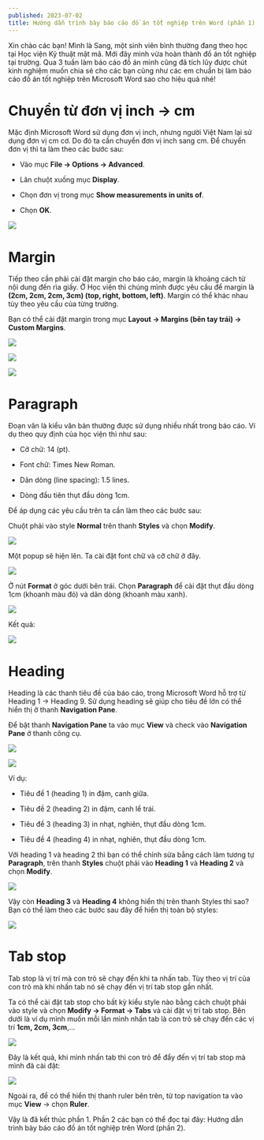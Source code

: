 ```yaml
---
published: 2023-07-02
title: Hướng dẫn trình bày báo cáo đồ án tốt nghiệp trên Word (phần 1)
---
```

Xin chào các bạn! Mình là Sang, một sinh viên bình thường đang theo học tại Học viện Kỹ thuật mật mã. Mới đây mình vừa hoàn thành đồ án tốt nghiệp tại trường. Qua 3 tuần làm báo cáo đồ án mình cũng đã tích lũy được chút kinh nghiệm muốn chia sẻ cho các bạn cũng như các em chuẩn bị làm báo cáo đồ án tốt nghiệp trên Microsoft Word sao cho hiệu quả nhé!

# Chuyển từ đơn vị inch -> cm

Mặc định Microsoft Word sử dụng đơn vị inch, nhưng người Việt Nam lại sử dụng đơn vị cm cơ. Do đó ta cần chuyển đơn vị inch sang cm. Để chuyển đơn vị thì ta làm theo các bước sau:

*   Vào mục **File -> Options -> Advanced**.
    
*   Lăn chuột xuống mục **Display**.
    
*   Chọn đơn vị trong mục **Show measurements in units of**.
    
*   Chọn **OK**.
    

![](media/image-1-1.png)

# Margin

Tiếp theo cần phải cài đặt margin cho báo cáo, margin là khoảng cách từ nội dung đến rìa giấy. Ở Học viện thì chúng mình được yêu cầu để margin là **(2cm, 2cm, 2cm, 3cm) (top, right, bottom, left)**. Margin có thể khác nhau tùy theo yêu cầu của từng trường.

Bạn có thể cài đặt margin trong mục **Layout -> Margins (bên tay trái) -> Custom Margins**.

![](media/image.png)

![](media/image-2.png)

![](media/image-3.png)

# Paragraph

Đoạn văn là kiểu văn bản thường được sử dụng nhiều nhất trong báo cáo. Ví dụ theo quy định của học viện thì như sau:

*   Cỡ chữ: 14 (pt).
    
*   Font chữ: Times New Roman.
    
*   Dãn dòng (line spacing): 1.5 lines.
    
*   Dòng đầu tiên thụt đầu dòng 1cm.
    

Để áp dụng các yêu cầu trên ta cần làm theo các bước sau:

Chuột phải vào style **Normal** trên thanh **Styles** và chọn **Modify**.

![](media/image-4.png)

Một popup sẽ hiện lên. Ta cài đặt font chữ và cỡ chữ ở đây.

![](media/image-5.png)

Ở nút **Format** ở góc dưới bên trái. Chọn **Paragraph** để cài đặt thụt đầu dòng 1cm (khoanh màu đỏ) và dãn dòng (khoanh màu xanh).

![](media/image-6.png)

Kết quả:

![](media/image-9.png)

# Heading

Heading là các thanh tiêu đề của báo cáo, trong Microsoft Word hỗ trợ từ Heading 1 -> Heading 9. Sử dụng heading sẽ giúp cho tiêu đề lớn có thể hiển thị ở thanh **Navigation Pane**.

Để bật thanh **Navigation Pane** ta vào mục **View** và check vào **Navigation Pane** ở thanh công cụ.

![](media/image-8.png)

![](media/image-7.png)

Ví dụ:

*   Tiêu đề 1 (heading 1) in đậm, canh giữa.
    
*   Tiêu đề 2 (heading 2) in đậm, canh lề trái.
    
*   Tiêu đề 3 (heading 3) in nhạt, nghiên, thụt đầu dòng 1cm.
    
*   Tiêu đề 4 (heading 4) in nhạt, nghiên, thụt đầu dòng 1cm.
    

Với heading 1 và heading 2 thì bạn có thể chỉnh sửa bằng cách làm tương tự **Paragraph**, trên thanh **Styles** chuột phải vào **Heading 1** và **Heading 2** và chọn **Modify**.

![](media/image-10.png)

Vậy còn **Heading 3** và **Heading 4** không hiển thị trên thanh Styles thì sao? Bạn có thể làm theo các bước sau đây để hiển thị toàn bộ styles:

![](media/image-11-1024x724.png)

# Tab stop

Tab stop là vị trí mà con trỏ sẽ chạy đến khi ta nhấn tab. Tùy theo vị trí của con trỏ mà khi nhấn tab nó sẽ chạy đến vị trí tab stop gần nhất.

Ta có thể cài đặt tab stop cho bất kỳ kiểu style nào bằng cách chuột phải vào style và chọn **Modify -> Format -> Tabs** và cài đặt vị trí tab stop. Bên dưới là ví dụ mình muốn mỗi lần mình nhấn tab là con trỏ sẽ chạy đến các vị trí **1cm, 2cm, 3cm**,…

![](media/image-12.png)

Đây là kết quả, khi mình nhấn tab thì con trỏ để đẩy đến vị trí tab stop mà mình đã cài đặt:

![](media/image-13.png)

Ngoài ra, để có thể hiển thị thanh ruler bên trên, từ top navigation ta vào mục **View** -> chọn **Ruler**.

Vậy là đã kết thúc phần 1. Phần 2 các bạn có thể đọc tại đây: Hướng dẫn trình bày báo cáo đồ án tốt nghiệp trên Word (phần 2).